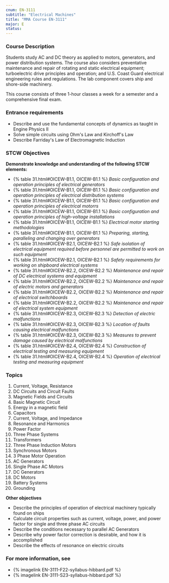 ```yaml
---
cnum: EN-3111
subtitle: "Electrical Machines"
title: "MMA Course EN-3111"
major: E
status: 
---
```


### Course Description

Students study AC and DC theory as applied to motors, generators, and power distribution systems. The course also considers preventative maintenance and repair of rotating and static electrical equipment; turboelectric drive principles and operation; and U.S. Coast Guard electrical engineering rules and regulations. The lab component covers ship and shore-side machinery.

This course consists of three 1-hour classes a week for a semester and a comprehensive final exam.

### Entrance requirements

* Describe and use the fundamental concepts of dynamics as taught in Engine Physics II
* Solve simple circuits using Ohm's Law and Kirchoff's Law
* Describe Farriday's Law of Electromagnetic Induction


### STCW Objectives

**Demonstrate knowledge and understanding of the following STCW elements:**

* {% table 31.html#OICEW-B1.1, OICEW-B1.1 %} *Basic configuration and operation principles of electrical generators*
* {% table 31.html#OICEW-B1.1, OICEW-B1.1 %} *Basic configuration and operation principles of electrical distribution systems*
* {% table 31.html#OICEW-B1.1, OICEW-B1.1 %} *Basic configuration and operation principles of electrical motorrs*
* {% table 31.html#OICEW-B1.1, OICEW-B1.1 %} *Basic configuration and operation principles of high-voltage installations*
* {% table 31.html#OICEW-B1.1, OICEW-B1.1 %} *Electrical motor starting methodologies*
* {% table 31.html#OICEW-B1.1, OICEW-B1.1 %} *Preparing, starting, paralleling and changing over generators*
* {% table 31.html#OICEW-B2.1, OICEW-B2.1 %} *Safe isolation of electrical equipment required before personnel are permitted to work on such equipment*
* {% table 31.html#OICEW-B2.1, OICEW-B2.1 %} *Safety requirements for working on shipboard electrical systems*
* {% table 31.html#OICEW-B2.2, OICEW-B2.2 %} *Maintenance and repair of DC electrical systems and equipment*
* {% table 31.html#OICEW-B2.2, OICEW-B2.2 %} *Maintenance and repair of electric motors and generators*
* {% table 31.html#OICEW-B2.2, OICEW-B2.2 %} *Maintenance and repair of electrical switchboards*
* {% table 31.html#OICEW-B2.2, OICEW-B2.2 %} *Maintenance and repair of electrical system equipment*
* {% table 31.html#OICEW-B2.3, OICEW-B2.3 %} *Detection of electric malfunctions*
* {% table 31.html#OICEW-B2.3, OICEW-B2.3 %} *Location of faults causing electrical malfunctions*
* {% table 31.html#OICEW-B2.3, OICEW-B2.3 %} *Measures to prevent damage caused by electrical malfunctions*
* {% table 31.html#OICEW-B2.4, OICEW-B2.4 %} *Construction of electrical testing and measuring equipment*
* {% table 31.html#OICEW-B2.4, OICEW-B2.4 %} *Operation of electrical testing and measuring equipment*



### Topics

1. Current, Voltage, Resistance
2. DC Circuits and Circuit Faults
3. Magnetic Fields and Circuits
4. Basic Magnetic Circuit
5. Energy in a magnetic field
6. Capacitors
7. Current, Voltage, and Impedance
8. Resonance and Harmonics
9. Power Factor
10. Three Phase Systems
11. Transformers
12. Three Phase Induction Motors
13. Synchronous Motors
14. 3 Phase Motor Operation
15. AC Generators
16. Single Phase AC Motors
17. DC Generators
18. DC Motors
19. Battery Systems
20. Grounding



**Other objectives**


* Describe the principles of operation of electrical machinery typically found on ships
* Calculate circuit properties such as current, voltage, power, and power factor for single and three phase AC circuits
* Describe the conditions necessary to parallel AC Generators
* Describe why power factor correction is desirable, and how it is accomplished
* Describe the effects of resonance on electric circuits


### For more information, see 

* {% imagelink EN-3111-F22-syllabus-hibbard.pdf %} 
* {% imagelink EN-3111-S23-syllabus-hibbard.pdf %} 



